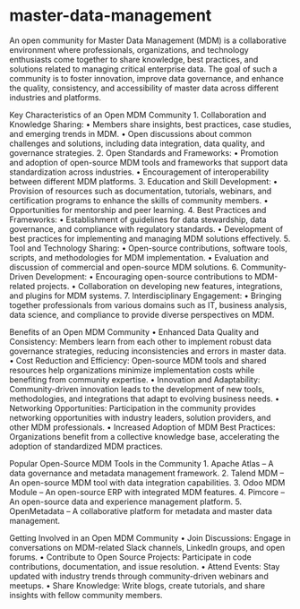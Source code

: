 # master-data-management
An open community for Master Data Management (MDM) is a collaborative environment where professionals, organizations, and technology enthusiasts come together to share knowledge, best practices, and solutions related to managing critical enterprise data. The goal of such a community is to foster innovation, improve data governance, and enhance the quality, consistency, and accessibility of master data across different industries and platforms.

Key Characteristics of an Open MDM Community
	1.	Collaboration and Knowledge Sharing:
	•	Members share insights, best practices, case studies, and emerging trends in MDM.
	•	Open discussions about common challenges and solutions, including data integration, data quality, and governance strategies.
	2.	Open Standards and Frameworks:
	•	Promotion and adoption of open-source MDM tools and frameworks that support data standardization across industries.
	•	Encouragement of interoperability between different MDM platforms.
	3.	Education and Skill Development:
	•	Provision of resources such as documentation, tutorials, webinars, and certification programs to enhance the skills of community members.
	•	Opportunities for mentorship and peer learning.
	4.	Best Practices and Frameworks:
	•	Establishment of guidelines for data stewardship, data governance, and compliance with regulatory standards.
	•	Development of best practices for implementing and managing MDM solutions effectively.
	5.	Tool and Technology Sharing:
	•	Open-source contributions, software tools, scripts, and methodologies for MDM implementation.
	•	Evaluation and discussion of commercial and open-source MDM solutions.
	6.	Community-Driven Development:
	•	Encouraging open-source contributions to MDM-related projects.
	•	Collaboration on developing new features, integrations, and plugins for MDM systems.
	7.	Interdisciplinary Engagement:
	•	Bringing together professionals from various domains such as IT, business analysis, data science, and compliance to provide diverse perspectives on MDM.
 
Benefits of an Open MDM Community
	•	Enhanced Data Quality and Consistency:
Members learn from each other to implement robust data governance strategies, reducing inconsistencies and errors in master data.
	•	Cost Reduction and Efficiency:
Open-source MDM tools and shared resources help organizations minimize implementation costs while benefiting from community expertise.
	•	Innovation and Adaptability:
Community-driven innovation leads to the development of new tools, methodologies, and integrations that adapt to evolving business needs.
	•	Networking Opportunities:
Participation in the community provides networking opportunities with industry leaders, solution providers, and other MDM professionals.
	•	Increased Adoption of MDM Best Practices:
Organizations benefit from a collective knowledge base, accelerating the adoption of standardized MDM practices.

Popular Open-Source MDM Tools in the Community
	1.	Apache Atlas – A data governance and metadata management framework.
	2.	Talend MDM – An open-source MDM tool with data integration capabilities.
	3.	Odoo MDM Module – An open-source ERP with integrated MDM features.
	4.	Pimcore – An open-source data and experience management platform.
	5.	OpenMetadata – A collaborative platform for metadata and master data management.

 Getting Involved in an Open MDM Community
	•	Join Discussions: Engage in conversations on MDM-related Slack channels, LinkedIn groups, and open forums.
	•	Contribute to Open Source Projects: Participate in code contributions, documentation, and issue resolution.
	•	Attend Events: Stay updated with industry trends through community-driven webinars and meetups.
	•	Share Knowledge: Write blogs, create tutorials, and share insights with fellow community members.


